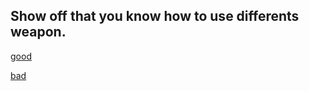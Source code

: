  
## Show off that you know how to use differents weapon.

 
 [good](7-Sponsor.md)
 
 [bad](7-Sponsor.md)
 
